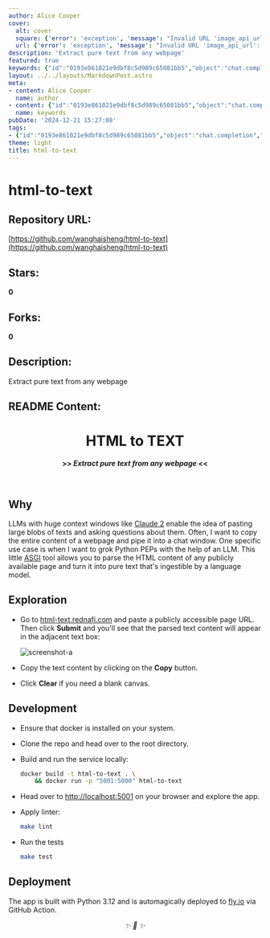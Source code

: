 ```yaml
---
author: Alice Cooper
cover:
  alt: cover
  square: {'error': 'exception', 'message': "Invalid URL 'image_api_url': No scheme supplied. Perhaps you meant https://image_api_url?"}
  url: {'error': 'exception', 'message': "Invalid URL 'image_api_url': No scheme supplied. Perhaps you meant https://image_api_url?"}
description: 'Extract pure text from any webpage'
featured: true
keywords: {"id":"0193e861021e9dbf8c5d989c65081bb5","object":"chat.completion","created":1734770491,"model":"Qwen/Qwen2.5-7B-Instruct","choices":[{"index":0,"message":{"role":"assistant","content":"Based on the provided text, here are the extracted keywords and tags:\n\n### Keywords:\n- html-to-text\n- pure text\n- webpage\n- chat window\n- LLM (Large Language Model)\n- Claude 2\n- ASGI\n- tool\n- parse\n- html content\n- language model\n- copy\n- clear\n- docker\n- repository\n- build\n- run\n- local\n- linter\n- tests\n- deployment\n- Python 3.12\n- fly.io\n- GitHub Action\n\n### Tags:\n- HTML to TEXT\n- Webpage Text Extraction\n- Large Language Models\n- ASGI Tool\n- Webpage Parsing\n- Language Model Ingestion\n- Docker Installation\n- Local Development\n- Linter\n- Testing\n- Deployment\n- Python 3.12\n- Automated Deployment\n- GitHub Actions"},"finish_reason":"stop"}],"usage":{"prompt_tokens":588,"completion_tokens":180,"total_tokens":768},"system_fingerprint":""}
layout: ../../layouts/MarkdownPost.astro
meta:
- content: Alice Cooper
  name: author
- content: {"id":"0193e861021e9dbf8c5d989c65081bb5","object":"chat.completion","created":1734770491,"model":"Qwen/Qwen2.5-7B-Instruct","choices":[{"index":0,"message":{"role":"assistant","content":"Based on the provided text, here are the extracted keywords and tags:\n\n### Keywords:\n- html-to-text\n- pure text\n- webpage\n- chat window\n- LLM (Large Language Model)\n- Claude 2\n- ASGI\n- tool\n- parse\n- html content\n- language model\n- copy\n- clear\n- docker\n- repository\n- build\n- run\n- local\n- linter\n- tests\n- deployment\n- Python 3.12\n- fly.io\n- GitHub Action\n\n### Tags:\n- HTML to TEXT\n- Webpage Text Extraction\n- Large Language Models\n- ASGI Tool\n- Webpage Parsing\n- Language Model Ingestion\n- Docker Installation\n- Local Development\n- Linter\n- Testing\n- Deployment\n- Python 3.12\n- Automated Deployment\n- GitHub Actions"},"finish_reason":"stop"}],"usage":{"prompt_tokens":588,"completion_tokens":180,"total_tokens":768},"system_fingerprint":""}
  name: keywords
pubDate: '2024-12-21 15:27:08'
tags:
- {"id":"0193e861021e9dbf8c5d989c65081bb5","object":"chat.completion","created":1734770491,"model":"Qwen/Qwen2.5-7B-Instruct","choices":[{"index":0,"message":{"role":"assistant","content":"Based on the provided text, here are the extracted keywords and tags:\n\n### Keywords:\n- html-to-text\n- pure text\n- webpage\n- chat window\n- LLM (Large Language Model)\n- Claude 2\n- ASGI\n- tool\n- parse\n- html content\n- language model\n- copy\n- clear\n- docker\n- repository\n- build\n- run\n- local\n- linter\n- tests\n- deployment\n- Python 3.12\n- fly.io\n- GitHub Action\n\n### Tags:\n- HTML to TEXT\n- Webpage Text Extraction\n- Large Language Models\n- ASGI Tool\n- Webpage Parsing\n- Language Model Ingestion\n- Docker Installation\n- Local Development\n- Linter\n- Testing\n- Deployment\n- Python 3.12\n- Automated Deployment\n- GitHub Actions"},"finish_reason":"stop"}],"usage":{"prompt_tokens":588,"completion_tokens":180,"total_tokens":768},"system_fingerprint":""}
theme: light
title: html-to-text
---
```


# html-to-text

## Repository URL: 
[https://github.com/wanghaisheng/html-to-text](https://github.com/wanghaisheng/html-to-text)

## Stars: 
**0**

## Forks: 
**0**

## Description: 
Extract pure text from any webpage

## README Content: 
<div align="center">

<h1>HTML to TEXT</h1>
<strong>>> <i>Extract pure text from any webpage</i> <<</strong>

&nbsp;

</div>

## Why

LLMs with huge context windows like [Claude 2] enable the idea of pasting large blobs of
texts and asking questions about them. Often, I want to copy the entire content of a
webpage and pipe it into a chat window. One specific use case is when I want to grok
Python PEPs with the help of an LLM. This little [ASGI] tool allows you to parse the HTML
content of any publicly available page and turn it into pure text that's ingestible by a
language model.

## Exploration

* Go to [html-text.rednafi.com] and paste a publicly accessible page URL. Then click
**Submit** and you'll see that the parsed text content will appear in the adjacent text
box:

    ![screenshot-a]

* Copy the text content by clicking on the **Copy** button.

* Click **Clear** if you need a blank canvas.

## Development

* Ensure that docker is installed on your system.
* Clone the repo and head over to the root directory.
* Build and run the service locally:

    ```sh
    docker build -t html-to-text . \
        && docker run -p "5001:5000" html-to-text
    ```
* Head over to [http://localhost:5001] on your browser and explore the app.

* Apply linter:

    ```sh
    make lint
    ```

* Run the tests

    ```sh
    make test
    ```

## Deployment

The app is built with Python 3.12 and is automagically deployed to [fly.io] via GitHub
Action.


<div align="center">
<i> ✨ 🍰 ✨ </i>
</div>

[screenshot-a]: https://github.com/rednafi/html-to-text/assets/30027932/20bb63bd-c4a8-48bf-8cda-d83857548b48
[http://localhost:5001]: http://localhost:5001
[html-text.rednafi.com]: https://html-text.rednafi.com
[fly.io]: https://fly.io
[claude 2]: https://www.anthropic.com/index/claude-2
[asgi]: https://asgi.readthedocs.io/en/latest/

